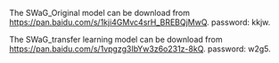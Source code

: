 The SWaG_Original model can be download from https://pan.baidu.com/s/1kji4GMvc4srH_BREBQjMwQ. password: kkjw.

The SWaG_transfer learning model can be download from https://pan.baidu.com/s/1vpgzg3IbYw3z6o231z-8kQ. password: w2g5.

